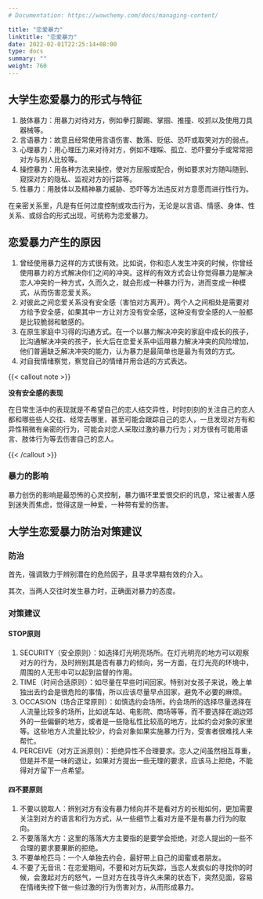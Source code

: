 ```yaml
---
# Documentation: https://wowchemy.com/docs/managing-content/

title: "恋爱暴力"
linktitle: "恋爱暴力"
date: 2022-02-01T22:25:14+08:00
type: docs
summary: ""
weight: 760
---
```


<!--more-->

## 大学生恋爱暴力的形式与特征

1. 肢体暴力：用暴力对待对方，例如拳打脚踢、掌掴、推撞、咬抓以及使用刀具器械等。
2. 言语暴力：故意且经常使用言语伤害、数落、贬低、恐吓或取笑对方的弱点。
3. 心理暴力：用心理压力来对待对方，例如不理睬、孤立、恐吓要分手或常常把对方与别人比较等。
4. 操控暴力：用各种方法来操控，使对方屈服或配合，例如要求对方随叫随到、窥探对方的隐私、监视对方的行踪等。
5. 性暴力：用肢体以及精神暴力威胁、恐吓等方法违反对方意愿而进行性行为。

在亲密关系里，凡是有任何过度控制或攻击行为，无论是以言语、情感、身体、性关系、或综合的形式出现，可统称为恋爱暴力。

## 恋爱暴力产生的原因

1. 曾经使用暴力这样的方式很有效。比如说，你和恋人发生冲突的时候，你曾经使用暴力的方式解决你们之间的冲突。这样的有效方式会让你觉得暴力是解决恋人冲突的一种方式，久而久之，就会形成一种暴力行为，进而变成一种模式，从而伤害恋爱关系。
2. 对彼此之间恋爱关系没有安全感（害怕对方离开）。两个人之间相处是需要对方给予安全感，如果其中一方让对方没有安全感，这种没有安全感的人一般都是比较脆弱和敏感的。
3. 在原生家庭中习得的沟通方式。在一个以暴力解决冲突的家庭中成长的孩子，比沟通解决冲突的孩子，长大后在恋爱关系中运用暴力解决冲突的风险增加，他们普遍缺乏解决冲突的能力，认为暴力是最简单也是最为有效的方式。
4. 对自我情绪察觉，察觉自己的情绪并用合适的方式表达。

{{< callout note >}}

**没有安全感的表现**

在日常生活中的表现就是不希望自己的恋人结交异性，时时刻刻的关注自己的恋人都和哪些些人交往、经常去哪里，甚至可能会跟踪自己的恋人，一旦发现对方有和异性稍微有亲密的行为，可能会对恋人采取过激的暴力行为；对方很有可能用语言、肢体行为等去伤害自己的恋人。

{{< /callout >}}

### 暴力的影响

暴力创伤的影响是最恐怖的心灵控制，暴力循环里爱恨交织的讯息，常让被害人感到迷失而焦虑，觉得这是一种爱，一种带有爱的伤害。

## 大学生恋爱暴力防治对策建议

### 防治

首先，强调致力于辨别潜在的危险因子，且寻求早期有效的介入。

其次，当两人交往时发生暴力时，正确面对暴力的态度。

### 对策建议

#### STOP原则

1. SECURITY（安全原则）：如选择灯光明亮场所。在灯光明亮的地方可以观察对方的行为，及时辨别其是否有暴力的倾向，另一方面，在灯光亮的环境中，周围的人无形中可以起到监督的作用。
2. TIME（时间合适原则）：如尽量在早些时间回家。特别对女孩子来说，晚上单独出去约会是很危险的事情，所以应该尽量早点回家，避免不必要的麻烦。
3. OCCASION（场合正常原则）：如慎选约会场所。约会场所的选择尽量选择在人流量比较多的场所，比如说车站、电影院、商场等等，而不要选择在湖边郊外的一些偏僻的地方，或者是一些隐私性比较高的地方，比如约会对象的家里等。这些地方人流量比较少，约会对象如果实施暴力行为，受害者很难找人来帮忙。
4. PERCEIVE（对方正派原则）：拒绝异性不合理要求。恋人之间虽然相互尊重，但是并不是一味的退让，如果对方提出一些无理的要求，应该马上拒绝，不能得对方留下一点希望。

#### 四不要原则

1. 不要以貌取人：辨别对方有没有暴力倾向并不是看对方的长相如何，更加需要关注到对方的语言和行为方式，从一些细节上看对方是不是有暴力行为的取向。
2. 不要落落大方：这里的落落大方主要指的是要学会拒绝，对恋人提出的一些不合理的要求要果断的拒绝。
3. 不要单枪匹马：一个人单独去约会，最好带上自己的闺蜜或者朋友。
4. 不要了无音讯：在恋爱期间，不要和对方玩失踪，当恋人发疯似的寻找你的时候，会激起对方的怒气，一旦对方在找寻许久未果的状态下，突然见面，容易在情绪失控下做一些过激的行为伤害对方，从而形成暴力。
